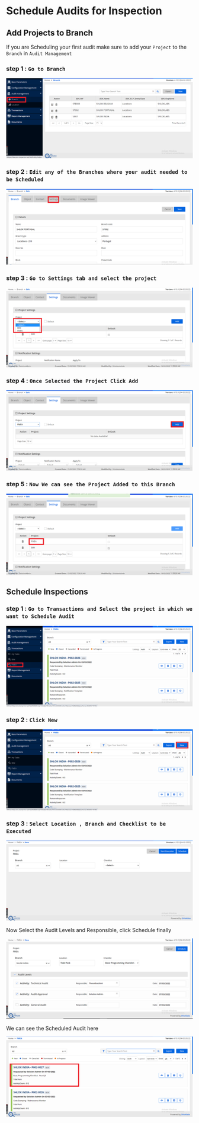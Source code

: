 # Schedule Audits for Inspection

## Add Projects to Branch

If you are Scheduling your first audit make sure to add your `Project` to the `Branch` in `Audit Management`

### step 1 : `Go to Branch`

![Alt text](../ProjectAuditswithPI/_images/AuditMgmtBranch.png)

### step 2 : `Edit any of the Branches where your audit needed to be Scheduled`

![Alt text](../ProjectAuditswithPI/_images/EditBranch.png)

### step 3 : `Go to Settings tab and select the project`

![Alt text](../ProjectAuditswithPI/_images/SelectProjectSettingsBranch.png)

### step 4 : `Once Selected the Project Click Add`

![Alt text](../ProjectAuditswithPI/_images/AddProjectSettingsBranch.png)

### step 5 : `Now We can see the Project Added to this Branch`

![Alt text](../ProjectAuditswithPI/_images/ProjectAddedtoBranch.png)


## Schedule Inspections

### step 1 : `Go to Transactions and Select the project in which we want to Schedule Audit`

![Alt text](../ProjectAuditswithPI/_images/Transactions.png)

### step 2 : `Click New`

![Alt text](../ProjectAuditswithPI/_images/NewAudit.png)

### step 3 : `Select Location , Branch and Checklist to be Executed`

![Alt text](../ProjectAuditswithPI/_images/ScheduleAudit.png)

Now Select the Audit Levels and Responsible, click Schedule finally

![Alt text](../ProjectAuditswithPI/_images/ScheduleAudit1.png)

We can see the Scheduled Audit here

![Alt text](../ProjectAuditswithPI/_images/ScheduledAudit.png)